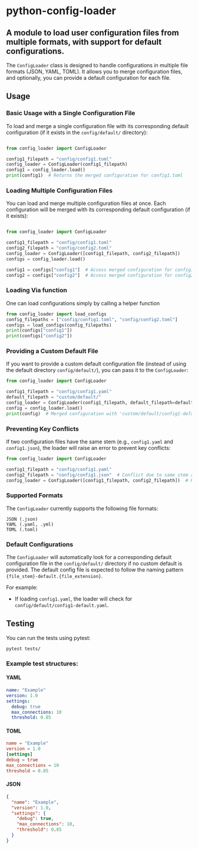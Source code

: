 # python-config-loader
## A module to load user configuration files from multiple formats, with support for default configurations.

The `ConfigLoader` class is designed to handle configurations in multiple file formats (JSON, YAML, TOML). It allows you to merge configuration files, and optionally, you can provide a default configuration for each file.

## Usage
### Basic Usage with a Single Configuration File

To load and merge a single configuration file with its corresponding default configuration (if it exists in the `config/default/` directory):

```python

from config_loader import ConfigLoader

config1_filepath = "config/config1.toml"
config_loader = ConfigLoader(config1_filepath)
config1 = config_loader.load()
print(config1)  # Returns the merged configuration for config1.toml
```

### Loading Multiple Configuration Files

You can load and merge multiple configuration files at once. Each configuration will be merged with its corresponding default configuration (if it exists):

```python

from config_loader import ConfigLoader

config1_filepath = "config/config1.toml"
config2_filepath = "config/config2.toml"
config_loader = ConfigLoader([config1_filepath, config2_filepath])
configs = config_loader.load()

config1 = configs["config1"]  # Access merged configuration for config1.toml
config2 = configs["config2"]  # Access merged configuration for config2.toml
```
### Loading Via function
One can load configurations simply by calling a helper function
```python
from config_loader import load_configs
config_filepaths = ["config/config1.toml", "config/config2.toml"]
configs = load_configs(config_filepaths)
print(configs["config1"])
print(configs["config2"])
```

### Providing a Custom Default File

If you want to provide a custom default configuration file (instead of using the default directory `config/default/`), you can pass it to the `ConfigLoader`:

```python
from config_loader import ConfigLoader

config1_filepath = "config/config1.yaml"
default_filepath = "custom/default/"
config_loader = ConfigLoader(config1_filepath, default_filepath=default_filepath)
config = config_loader.load()
print(config)  # Merged configuration with 'custom/default/config1-default.yaml'
```

### Preventing Key Conflicts

If two configuration files have the same stem (e.g., `config1.yaml` and `config1.json`), the loader will raise an error to prevent key conflicts:

```python
from config_loader import ConfigLoader

config1_filepath = "config/config1.yaml"
config2_filepath = "config/config1.json"  # Conflict due to same stem as config1.yaml
config_loader = ConfigLoader([config1_filepath, config2_filepath])  # Raises DuplicateConfigKeyError
```

### Supported Formats

The `ConfigLoader` currently supports the following file formats:

    JSON (.json)
    YAML (.yaml, .yml)
    TOML (.toml)

### Default Configurations

The `ConfigLoader` will automatically look for a corresponding default configuration file in the `config/default/` directory if no custom default is provided. The default config file is expected to follow the naming pattern `{file_stem}-default.{file_extension}`.

For example:

- If loading `config1.yaml`, the loader will check for `config/default/config1-default.yaml`.

## Testing

You can run the tests using pytest:

```console
pytest tests/
```

### Example test structures:
#### YAML
```yaml
name: "Example"
version: 1.0
settings:
  debug: true
  max_connections: 10
  threshold: 0.85
```
#### TOML
```toml
name = "Example"
version = 1.0
[settings]
debug = true
max_connections = 10
threshold = 0.85
```
#### JSON
```json
{
  "name": "Example",
  "version": 1.0,
  "settings": {
    "debug": true,
    "max_connections": 10,
    "threshold": 0.85
  }
}
```
